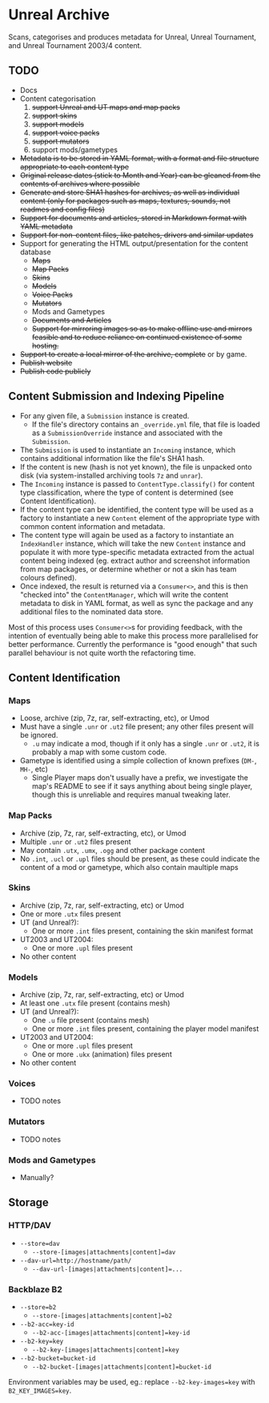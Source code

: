 # Unreal Archive

Scans, categorises and produces metadata for Unreal, Unreal Tournament, 
and Unreal Tournament 2003/4 content.

## TODO

- Docs
- Content categorisation
  1. ~~support Unreal and UT maps and map packs~~
  2. ~~support skins~~
  3. ~~support models~~
  4. ~~support voice packs~~
  5. ~~support mutators~~
  6. support mods/gametypes
- ~~Metadata is to be stored in YAML format, with a format and file structure
  appropriate to each content type~~
- ~~Original release dates (stick to Month and Year) can be gleaned from the
  contents of archives where possible~~
- ~~Generate and store SHA1 hashes for archives, as well as individual content
  (only for packages such as maps, textures, sounds, not readmes and config
  files)~~
- ~~Support for documents and articles, stored in Markdown format with YAML
  metadata~~
- ~~Support for non-content files, like patches, drivers and similar updates~~
- Support for generating the HTML output/presentation for the content database
  - ~~Maps~~
  - ~~Map Packs~~
  - ~~Skins~~
  - ~~Models~~
  - ~~Voice Packs~~
  - ~~Mutators~~
  - Mods and Gametypes
  - ~~Documents and Articles~~
  - ~~Support for mirroring images so as to make offline use and mirrors feasible
    and to reduce reliance on continued existence of some hosting.~~
- ~~Support to create a local mirror of the archive, complete~~ or by game.
- ~~Publish website~~
- ~~Publish code publicly~~


## Content Submission and Indexing Pipeline

- For any given file, a `Submission` instance is created.
  - If the file's directory contains an `_override.yml` file, that file is
    loaded as a `SubmissionOverride` instance and associated with the 
    `Submission`.
- The `Submission` is used to instantiate an `Incoming` instance, which
  contains additional information like the file's SHA1 hash.
- If the content is new (hash is not yet known), the file is unpacked onto
  disk (via system-installed archiving tools `7z` and `unrar`).
- The `Incoming` instance is passed to `ContentType.classify()` for content
  type classification, where the type of content is determined (see Content
  Identification).
- If the content type can be identified, the content type will be used as a
  factory to instantiate a new `Content` element of the appropriate type 
  with common content information and metadata.
- The content type will again be used as a factory to instantiate an 
  `IndexHandler` instance, which will take the new `Content` instance and
  populate it with more type-specific metadata extracted from the actual
  content being indexed (eg. extract author and screenshot information from
  map packages, or determine whether or not a skin has team colours defined).
- Once indexed, the result is returned via a `Consumer<>`, and this is then
  "checked into" the `ContentManager`, which will write the content metadata
  to disk in YAML format, as well as sync the package and any additional 
  files to the nominated data store.

Most of this process uses `Consumer<>`s for providing feedback, with the 
intention of eventually being able to make this process more parallelised for
better performance. Currently the performance is "good enough" that such
parallel behaviour is not quite worth the refactoring time.


## Content Identification

### Maps

- Loose, archive (zip, 7z, rar, self-extracting, etc), or Umod
- Must have a single `.unr` or `.ut2` file present; any other files present
  will be ignored.
  - `.u` may indicate a mod, though if it only has a single `.unr` or `.ut2`,
    it is probably a map with some custom code.
- Gametype is identified using a simple collection of known prefixes (`DM-`, 
  `MH-`, etc)
  - Single Player maps don't usually have a prefix, we investigate the 
    map's README to see if it says anything about being single player, though
    this is unreliable and requires manual tweaking later.

### Map Packs

- Archive (zip, 7z, rar, self-extracting, etc), or Umod
- Multiple `.unr` or `.ut2` files present
- May contain `.utx`, `.umx`, `.ogg` and other package content
- No `.int`, `.ucl` or `.upl` files should be present, as these could 
  indicate the content of a mod or gametype, which also contain maultiple 
  maps

### Skins

- Archive (zip, 7z, rar, self-extracting, etc) or Umod
- One or more `.utx` files present
- UT (and Unreal?):
  - One or more `.int` files present, containing the skin manifest format
- UT2003 and UT2004:
  - One or more `.upl` files present
- No other content

### Models

- Archive (zip, 7z, rar, self-extracting, etc) or Umod
- At least one `.utx` file present (contains mesh)
- UT (and Unreal?):
  - One `.u` file present (contains mesh)
  - One or more `.int` files present, containing the player model manifest
- UT2003 and UT2004:
  - One or more `.upl` files present
  - One or more `.ukx` (animation) files present
- No other content

### Voices

- TODO notes

### Mutators

- TODO notes

### Mods and Gametypes

- Manually?


## Storage

### HTTP/DAV

- `--store=dav`
  - `--store-[images|attachments|content]=dav`
- `--dav-url=http://hostname/path/`
  - `--dav-url-[images|attachments|content]=...`

### Backblaze B2

- `--store=b2`
  - `--store-[images|attachments|content]=b2`
- `--b2-acc=key-id`
  - `--b2-acc-[images|attachments|content]=key-id`
- `--b2-key=key`
  - `--b2-key-[images|attachments|content]=key`
- `--b2-bucket=bucket-id`
  - `--b2-bucket-[images|attachments|content]=bucket-id`

Environment variables may be used, eg.: replace `--b2-key-images=key` with 
`B2_KEY_IMAGES=key`.
